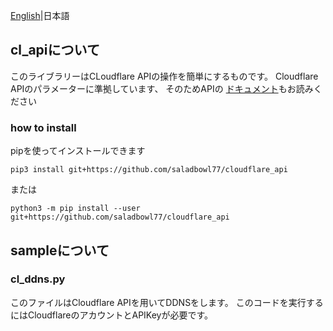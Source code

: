 [English]([./README.md])|日本語

## cl_apiについて
このライブラリーはCLoudflare APIの操作を簡単にするものです。
Cloudflare APIのパラメーターに準拠しています、
そのためAPIの [ドキュメント](https://api.cloudflare.com/#dns-records-for-a-zone-properties)もお読みください

### how to install
pipを使ってインストールできます

```shell
pip3 install git+https://github.com/saladbowl77/cloudflare_api
```

または

```shell
python3 -m pip install --user git+https://github.com/saladbowl77/cloudflare_api
```

## sampleについて
### cl_ddns.py
このファイルはCloudflare APIを用いてDDNSをします。
このコードを実行するにはCloudflareのアカウントとAPIKeyが必要です。